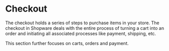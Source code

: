 # Checkout

The checkout holds a series of steps to purchase items in your store. The checkout in Shopware deals with the entire process of turning a cart into an order and initiating all associated processes like payment, shipping, etc.

This section further focuses on carts, orders and payment.
